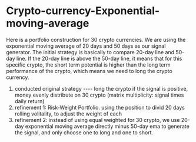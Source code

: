 # Crypto-currency-Exponential-moving-average
Here is a portfolio construction for 30 crypto currencies. We are using the exponential moving average of 20 days and 50 days as our signal generator. 
The initial strategy is basically to compare 20-day line and 50-day line. If the 20-day line is above the 50-day line, it means that for this specific
crypto, the short term potential is higher than the long term performance of the crypto, which means we need to long the crypto currency.

1. conducted original strategy ---- long the crypto if the signal is positive, money evenly distribute on 30 crypto (matrix multiplicity: signal times daily return)
2. refinement 1: Risk-Weight Portfolio. using the position to divid 20 days rolling volitality, to adjust the weight of each
3. refinement 2: instead of using equal weighted for 30 crypto, we use 20-day exponential moving average directly minus 50-day ema to generate the signal,
   and only choose one to long and one to short. 
